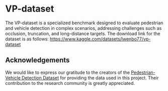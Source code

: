 # VP-dataset
The VP-dataset is a specialized benchmark designed to evaluate pedestrian and vehicle detection in complex scenarios, addressing challenges such as occlusion, truncation, and long-distance targets. 
The download link for the dataset is as follows: https://www.kaggle.com/datasets/lwenbo77/vp-dataset
## Acknowledgements

We would like to express our gratitude to the creators of the [Pedestrian-Vehicle Detection Dataset](https://aistudio.baidu.com/datasetdetail/143958) for providing the data used in this project. Their contribution to the research community is greatly appreciated.

